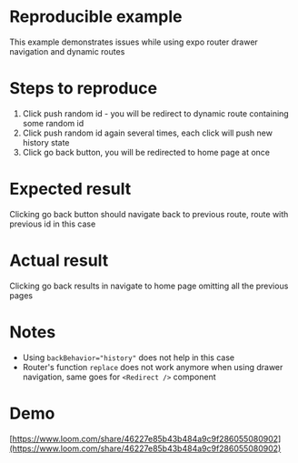 # Reproducible example
This example demonstrates issues while using expo router drawer navigation and dynamic routes

# Steps to reproduce
1. Click push random id - you will be redirect to dynamic route containing some random id
2. Click push random id again several times, each click will push new history state
3. Click go back button, you will be redirected to home page at once

# Expected result
Clicking go back button should navigate back to previous route, route with previous id in this case

# Actual result
Clicking go back results in navigate to home page omitting all the previous pages

# Notes
- Using `backBehavior="history"` does not help in this case
- Router's function `replace` does not work anymore when using drawer navigation, same goes for `<Redirect />` component

# Demo
[https://www.loom.com/share/46227e85b43b484a9c9f286055080902](https://www.loom.com/share/46227e85b43b484a9c9f286055080902)